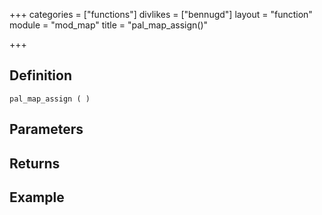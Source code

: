 +++
categories = ["functions"]
divlikes = ["bennugd"]
layout = "function"
module = "mod_map"
title = "pal_map_assign()"

+++

## Definition

    pal_map_assign ( )

## Parameters

## Returns

## Example
